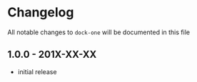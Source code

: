# Changelog

All notable changes to `dock-one` will be documented in this file

## 1.0.0 - 201X-XX-XX

- initial release
